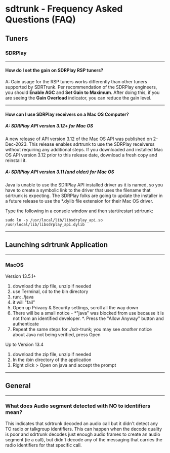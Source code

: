 # sdtrunk - Frequency Asked Questions (FAQ)

## Tuners

### SDRPlay

***

#### How do I set the gain on SDRPlay RSP tuners?
A: Gain usage for the RSP tuners works differently than other tuners supported by SDRTrunk.  Per recommendation of the SDRPlay engineers, you should **Enable AGC** and **Set Gain to Maximum**.  After doing this, if you are seeing the **Gain Overload** indicator, you can reduce the gain level. 

***

#### How can I use SDRPlay receivers on a Mac OS Computer?

##### A: **SDRPlay API version 3.12+ for Mac OS**

A new release of API version 3.12 of the Mac OS API was published on 2-Dec-2023.  This release enables sdrtrunk to use the SDRPlay receiverss without requiring any additional steps.  If you downloaded and installed Mac OS API version 3.12 prior to this release date, download a fresh copy and reinstall it.
 
##### A: **SDRPlay API version 3.11 (and older) for Mac OS**

Java is unable to use the SDRPlay API installed driver as it is named, so you have to create a symbolic link to the driver that uses the filename that sdrtrunk is expecting.  The SDRPlay folks are going to update the installer in a future release to use the *.dylib file extension for their Mac OS driver.

Type the following in a console window and then start/restart sdrtrunk:
```
sudo ln -s /usr/local/lib/libsdrplay_api.so /usr/local/lib/libsdrplay_api.dylib
```

***
## Launching sdrtrunk Application

***

### MacOS

Version 13.5.1+

1) download the zip file, unzip if needed
2) use Terminal, cd to the bin directory
3) run: ./java
4) it will "fail"
5) Open up Privacy & Security settings, scroll all the way down
6) There will be a small notice - *"java" was blocked from use because it is not from an identified developer. *. Press the "Allow Anyway" button and authenticate
7) Repeat the same steps for ./sdr-trunk; you may see *another* notice about Java not being verified, press Open

Up to Version 13.4

1) download the zip file, unzip if needed
2) In the /bin directory of the application 
3) Right click > Open on java and accept the prompt

***

## General

***

### What does **Audio segment detected with NO to identifiers** mean?

This indicates that sdrtrunk decoded an audio call but it didn't detect any TO radio or talkgroup identifiers.  This can happen when the decode quality is poor and sdrtrunk decodes just enough audio frames to create an audio segment (ie a call), but didn't decode any of the messaging that carries the radio identifiers for that specific call.
